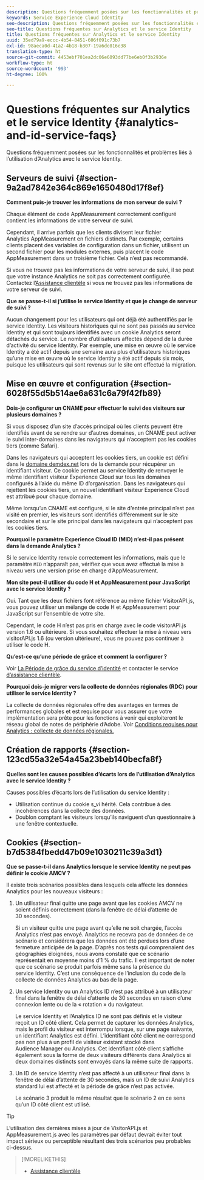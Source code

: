```yaml
---
description: Questions fréquemment posées sur les fonctionnalités et problèmes liés à l’utilisation d’Analytics avec le service Experience Cloud Identity.
keywords: Service Experience Cloud Identity
seo-description: Questions fréquemment posées sur les fonctionnalités et problèmes liés à l’utilisation d’Analytics avec le service Identity.
seo-title: Questions fréquentes sur Analytics et le service Identity
title: Questions fréquentes sur Analytics et le service Identity
uuid: 35ed79a9-eccc-4b54-8451-606f091c73b7
exl-id: 98aeca0d-41a2-4b18-b307-19a6de816e38
translation-type: ht
source-git-commit: 4453ebf701ea2dc06e6093dd77be6eb0f3b2936e
workflow-type: ht
source-wordcount: '993'
ht-degree: 100%

---
```


# Questions fréquentes sur Analytics et le service Identity {#analytics-and-id-service-faqs}

Questions fréquemment posées sur les fonctionnalités et problèmes liés à l’utilisation d’Analytics avec le service Identity.

## Serveurs de suivi {#section-9a2ad7842e364c869e1650480d17f8ef}

**Comment puis-je trouver les informations de mon serveur de suivi ?**

Chaque élément de code AppMeasurement correctement configuré contient les informations de votre serveur de suivi.

Cependant, il arrive parfois que les clients divisent leur fichier Analytics AppMeasurement en fichiers distincts. Par exemple, certains clients placent des variables de configuration dans un fichier, utilisent un second fichier pour les modules externes, puis placent le code AppMeasurement dans un troisième fichier. Cela n’est pas recommandé.

Si vous ne trouvez pas les informations de votre serveur de suivi, il se peut que votre instance Analytics ne soit pas correctement configurée. Contactez l’[Assistance clientèle](https://helpx.adobe.com/fr/marketing-cloud/contact-support.html) si vous ne trouvez pas les informations de votre serveur de suivi.

**Que se passe-t-il si j’utilise le service Identity et que je change de serveur de suivi ?**

Aucun changement pour les utilisateurs qui ont déjà été authentifiés par le service Identity. Les visiteurs historiques qui ne sont pas passés au service Identity et qui sont toujours identifiés avec un cookie Analytics seront détachés du service. Le nombre d’utilisateurs affectés dépend de la durée d’activité du service Identity. Par exemple, une mise en œuvre où le service Identity a été actif depuis une semaine aura plus d’utilisateurs historiques qu’une mise en œuvre où le service Identity a été actif depuis six mois, puisque les utilisateurs qui sont revenus sur le site ont effectué la migration.

## Mise en œuvre et configuration {#section-6028f55d5b514ae6a631c6a79f42fb89}

**Dois-je configurer un CNAME pour effectuer le suivi des visiteurs sur plusieurs domaines ?**

Si vous disposez d’un site d’accès principal où les clients peuvent être identifiés avant de se rendre sur d’autres domaines, un CNAME peut activer le suivi inter-domaines dans les navigateurs qui n’acceptent pas les cookies tiers (comme Safari).

Dans les navigateurs qui acceptent les cookies tiers, un cookie est défini dans le [domaine demdex.net](https://docs.adobe.com/content/help/fr-FR/audience-manager/user-guide/reference/demdex-calls.html) lors de la demande pour récupérer un identifiant visiteur. Ce cookie permet au service Identity de renvoyer le même identifiant visiteur Experience Cloud sur tous les domaines configurés à l’aide du même ID d’organisation. Dans les navigateurs qui rejettent les cookies tiers, un nouvel identifiant visiteur Experience Cloud est attribué pour chaque domaine.

Même lorsqu’un CNAME est configuré, si le site d’entrée principal n’est pas visité en premier, les visiteurs sont identifiés différemment sur le site secondaire et sur le site principal dans les navigateurs qui n’acceptent pas les cookies tiers.

**Pourquoi le paramètre Experience Cloud ID (MID) n’est-il pas présent dans la demande Analytics ?**

Si le service Identity renvoie correctement les informations, mais que le paramètre `MID` n’apparaît pas, vérifiez que vous avez effectué la mise à niveau vers une version prise en charge d’AppMeasurement.

**Mon site peut-il utiliser du code H et AppMeasurement pour JavaScript avec le service Identity ?**

Oui. Tant que les deux fichiers font référence au même fichier VisitorAPI.js, vous pouvez utiliser un mélange de code H et AppMeasurement pour JavaScript sur l’ensemble de votre site.

Cependant, le code H n’est pas pris en charge avec le code visitorAPI.js version 1.6 ou ultérieure. Si vous souhaitez effectuer la mise à niveau vers visitorAPI.js 1.6 (ou version ultérieure), vous ne pouvez pas continuer à utiliser le code H.

**Qu’est-ce qu’une période de grâce et comment la configurer ?**

Voir [La Période de grâce du service d’identité](../reference/analytics-reference/grace-period.md) et contacter le service [d’assistance clientèle](https://helpx.adobe.com/fr/marketing-cloud/contact-support.html).

**Pourquoi dois-je migrer vers la collecte de données régionales (RDC) pour utiliser le service Identity ?**

La collecte de données régionales offre des avantages en termes de performances globales et est requise pour vous assurer que votre implémentation sera prête pour les fonctions à venir qui exploiteront le réseau global de notes de périphérie d’Adobe. Voir [Conditions requises pour Analytics : collecte de données régionales. ](../reference/requirements.md#section-7d04bb013bc84a25bae3b148bc0ca25f)

## Création de rapports {#section-123cd55a32e54a45a23beb140becfa8f}

**Quelles sont les causes possibles d’écarts lors de l’utilisation d’Analytics avec le service Identity ?**

Causes possibles d’écarts lors de l’utilisation du service Identity :

* Utilisation continue du cookie s_vi hérité. Cela contribue à des incohérences dans la collecte des données.
* Doublon comptant les visiteurs lorsqu’ils naviguent d’un questionnaire à une fenêtre contextuelle.

## Cookies  {#section-b7d5384fbedd47b09e1030211c39a3d1}

**Que se passe-t-il dans Analytics lorsque le service Identity ne peut pas définir le cookie AMCV ?**

Il existe trois scénarios possibles dans lesquels cela affecte les données Analytics pour les nouveaux visiteurs :

1. Un utilisateur final quitte une page avant que les cookies AMCV ne soient définis correctement (dans la fenêtre de délai d’attente de 30 secondes).

   Si un visiteur quitte une page avant qu’elle ne soit chargée, l’accès Analytics n’est pas envoyé. Analytics ne recevra pas de données de ce scénario et considérera que les données ont été perdues lors d’une fermeture anticipée de la page. D’après nos tests qui comprenaient des géographies éloignées, nous avons constaté que ce scénario représentait en moyenne moins d’1 % du trafic. Il est important de noter que ce scénario se produit parfois même sans la présence du service Identity. C’est une conséquence de l’inclusion du code de la collecte de données Analytics au bas de la page.

1. Un service Identity ou un Analytics ID n’est pas attribué à un utilisateur final dans la fenêtre de délai d’attente de 30 secondes en raison d’une connexion lente ou de la « rotation » du navigateur.

   Le service Identity et l’Analytics ID ne sont pas définis et le visiteur reçoit un ID côté client. Cela permet de capturer les données Analytics, mais le profil du visiteur est interrompu lorsque, sur une page suivante, un identifiant Analytics est défini. L’identifiant côté client ne correspond pas non plus à un profil de visiteur existant stocké dans Audience Manager ou Analytics. Cet identifiant côté client s’affiche également sous la forme de deux visiteurs différents dans Analytics si deux domaines distincts sont envoyés dans la même suite de rapports.

1. Un ID de service Identity n’est pas affecté à un utilisateur final dans la fenêtre de délai d’attente de 30 secondes, mais un ID de suivi Analytics standard lui est affecté et la période de grâce n’est pas activée.

   Le scénario 3 produit le même résultat que le scénario 2 en ce sens qu’un ID côté client est utilisé.

>[!TIP]
>
>L’utilisation des dernières mises à jour de VisitorAPI.js et AppMeasurement.js avec les paramètres par défaut devrait éviter tout impact sérieux ou perceptible résultant des trois scénarios peu probables ci-dessus.

>[!MORELIKETHIS]
>
>* [Assistance clientèle](https://helpx.adobe.com/fr/marketing-cloud/contact-support.html)

